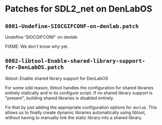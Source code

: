 # Patches for SDL2_net on DenLabOS

## `0001-Undefine-SIOCGIFCONF-on-denlab.patch`

Undefine 'SIOCGIFCONF' on denlab

FIXME: We don't know why yet.

## `0002-libtool-Enable-shared-library-support-for-DenLabOS.patch`

libtool: Enable shared library support for DenLabOS

For some odd reason, libtool handles the configuration for shared
libraries entirely statically and in its configure script. If no
shared library support is "present", building shared libraries is
disabled entirely.

Fix that by just adding the appropriate configuration options for
`denlab`. This allows us to finally create dynamic libraries
automatically using libtool, without having to manually link the
static library into a shared library.

